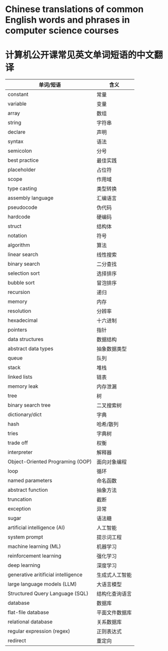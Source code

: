 # Chinese translations of common English words and phrases in computer science courses
# 计算机公开课常见英文单词短语的中文翻译

| 单词/短语                               | 含义      |
| ----------------------------------- | ------- |
| constant                            | 常量      |
| variable                            | 变量      |
| array                               | 数组      |
| string                              | 字符串     |
| declare                             | 声明      |
| syntax                              | 语法      |
| semicolon                           | 分号      |
| best practice                       | 最佳实践    |
| placeholder                         | 占位符     |
| scope                               | 作用域     |
| type casting                        | 类型转换    |
| assembly language                   | 汇编语言    |
| pseudocode                          | 伪代码     |
| hardcode                            | 硬编码     |
| struct                              | 结构体     |
| notation                            | 符号      |
| algorithm                           | 算法      |
| linear search                       | 线性搜索    |
| binary search                       | 二分查找    |
| selection sort                      | 选择排序    |
| bubble sort                         | 冒泡排序    |
| recursion                           | 递归      |
| memory                              | 内存      |
| resolution                          | 分辨率     |
| hexadecimal                         | 十六进制    |
| pointers                            | 指针      |
| data structures                     | 数据结构    |
| abstract data types                 | 抽象数据类型  |
| queue                               | 队列      |
| stack                               | 堆栈      |
| linked lists                        | 链表      |
| memory leak                         | 内存泄漏    |
| tree                                | 树       |
| binary search tree                  | 二叉搜索树   |
| dictionary/dict                     | 字典      |
| hash                                | 哈希/散列   |
| tries                               | 字典树     |
| trade off                           | 权衡      |
| interpreter                         | 解释器     |
| Object-Oriented Programing (OOP)    | 面向对象编程  |
| loop                                | 循环      |
| named parameters                    | 命名函数    |
| abstract function                   | 抽象方法    |
| truncation                          | 截断      |
| exception                           | 异常      |
| sugar                               | 语法糖     |
| artificial intelligence (AI)        | 人工智能    |
| system prompt                       | 提示词工程   |
| machine learning (ML)               | 机器学习    |
| reinforcement learning              | 强化学习    |
| deep learning                       | 深度学习    |
| generative aritificial intelligence | 生成式人工智能 |
| large language models (LLM)         | 大语言模型   |
| Structured Query Language (SQL)     | 结构化查询语言 |
| database                            | 数据库     |
| flat-file database                  | 平面文件数据库 |
| relational database                 | 关系数据库   |
| regular expression (regex)          | 正则表达式   |
| redirect                            | 重定向     |
